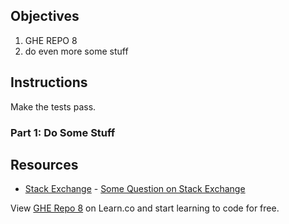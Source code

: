 ## Objectives

1. GHE REPO 8
2. do even more some stuff

## Instructions

Make the tests pass.

### Part 1: Do Some Stuff

## Resources

* [Stack Exchange](http://www.stackexchange.com) - [Some Question on Stack Exchange](http://www.stackexchange.com/questions/123)

<p class='util--hide'>View <a href='https://learn.co/lessons/ghe-repo-8'>GHE Repo 8</a> on Learn.co and start learning to code for free.</p>
